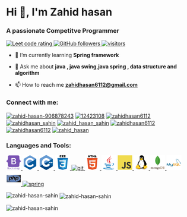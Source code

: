 <h1>Hi 👋, I'm Zahid hasan</h1>
<h3>A passionate Competitve Programmer</h3>


   <a href="https://codeforces.com/profile/sudipto.me">
    <img src="https://raw.githubusercontent.com/sudiptob2/cf-stats/main/output/rating.svg" alt="Leet code rating" />
  </a>
 
  <a href="https://github.com/zahid-hasan-sahin?tab=followers">
    <img alt="GitHub followers" src="https://img.shields.io/github/followers/zahid-hasan-sahin?color=green&logo=github">
  </a>
  <a href="https://github.com/zahid-hasan-sahin/">
    <img src="https://komarev.com/ghpvc/?username=zahid-hasan-sahin" alt="visitors" />
  </a>

- 🌱 I’m currently learning **Spring framework**

- 💬 Ask me about **java , java swing,java spring , data structure and algorithm**

- 📫 How to reach me **zahidhasan6112@gmail.com**

<h3 align="left">Connect with me:</h3>
<p align="left">
<a href="https://linkedin.com/in/zahid-hasan-906878243" target="blank"><img align="center" src="https://raw.githubusercontent.com/rahuldkjain/github-profile-readme-generator/master/src/images/icons/Social/linked-in-alt.svg" alt="zahid-hasan-906878243" height="30" width="40" /></a>
<a href="https://stackoverflow.com/users/12423108" target="blank"><img align="center" src="https://raw.githubusercontent.com/rahuldkjain/github-profile-readme-generator/master/src/images/icons/Social/stack-overflow.svg" alt="12423108" height="30" width="40" /></a>
<a href="https://fb.com/zahidhasan6112" target="blank"><img align="center" src="https://raw.githubusercontent.com/rahuldkjain/github-profile-readme-generator/master/src/images/icons/Social/facebook.svg" alt="zahidhasan6112" height="30" width="40" /></a>
<a href="https://www.hackerrank.com/zahidhasan_sahin" target="blank"><img align="center" src="https://raw.githubusercontent.com/rahuldkjain/github-profile-readme-generator/master/src/images/icons/Social/hackerrank.svg" alt="zahidhasan_sahin" height="30" width="40" /></a>
<a href="https://codeforces.com/profile/zahid_hasan_sahin" target="blank"><img align="center" src="https://raw.githubusercontent.com/rahuldkjain/github-profile-readme-generator/master/src/images/icons/Social/codeforces.svg" alt="zahid_hasan_sahin" height="30" width="40" /></a>
<a href="https://www.hackerearth.com/zahidhasan6112" target="blank"><img align="center" src="https://raw.githubusercontent.com/rahuldkjain/github-profile-readme-generator/master/src/images/icons/Social/hackerearth.svg" alt="zahidhasan6112" height="30" width="40" /></a>
<a href="https://auth.geeksforgeeks.org/user/zahidhasan6112" target="blank"><img align="center" src="https://raw.githubusercontent.com/rahuldkjain/github-profile-readme-generator/master/src/images/icons/Social/geeks-for-geeks.svg" alt="zahidhasan6112" height="30" width="40" /></a>
<a href="https://www.topcoder.com/members/zahid_hasan" target="blank"><img align="center" src="https://raw.githubusercontent.com/rahuldkjain/github-profile-readme-generator/master/src/images/icons/Social/topcoder.svg" alt="zahid_hasan" height="30" width="40" /></a>
</p>

<h3 align="left">Languages and Tools:</h3>
<p align="left"> <a href="https://getbootstrap.com" target="_blank" rel="noreferrer"> <img src="https://raw.githubusercontent.com/devicons/devicon/master/icons/bootstrap/bootstrap-plain-wordmark.svg" alt="bootstrap" width="40" height="40"/> </a> <a href="https://www.cprogramming.com/" target="_blank" rel="noreferrer"> <img src="https://raw.githubusercontent.com/devicons/devicon/master/icons/c/c-original.svg" alt="c" width="40" height="40"/> </a> <a href="https://www.w3schools.com/cpp/" target="_blank" rel="noreferrer"> <img src="https://raw.githubusercontent.com/devicons/devicon/master/icons/cplusplus/cplusplus-original.svg" alt="cplusplus" width="40" height="40"/> </a> <a href="https://www.w3schools.com/css/" target="_blank" rel="noreferrer"> <img src="https://raw.githubusercontent.com/devicons/devicon/master/icons/css3/css3-original-wordmark.svg" alt="css3" width="40" height="40"/> </a> <a href="https://git-scm.com/" target="_blank" rel="noreferrer"> <img src="https://www.vectorlogo.zone/logos/git-scm/git-scm-icon.svg" alt="git" width="40" height="40"/> </a> <a href="https://www.w3.org/html/" target="_blank" rel="noreferrer"> <img src="https://raw.githubusercontent.com/devicons/devicon/master/icons/html5/html5-original-wordmark.svg" alt="html5" width="40" height="40"/> </a> <a href="https://www.java.com" target="_blank" rel="noreferrer"> <img src="https://raw.githubusercontent.com/devicons/devicon/master/icons/java/java-original.svg" alt="java" width="40" height="40"/> </a> <a href="https://developer.mozilla.org/en-US/docs/Web/JavaScript" target="_blank" rel="noreferrer"> <img src="https://raw.githubusercontent.com/devicons/devicon/master/icons/javascript/javascript-original.svg" alt="javascript" width="40" height="40"/> </a> <a href="https://www.linux.org/" target="_blank" rel="noreferrer"> <img src="https://raw.githubusercontent.com/devicons/devicon/master/icons/linux/linux-original.svg" alt="linux" width="40" height="40"/> </a> <a href="https://www.mongodb.com/" target="_blank" rel="noreferrer"> <img src="https://raw.githubusercontent.com/devicons/devicon/master/icons/mongodb/mongodb-original-wordmark.svg" alt="mongodb" width="40" height="40"/> </a> <a href="https://www.mysql.com/" target="_blank" rel="noreferrer"> <img src="https://raw.githubusercontent.com/devicons/devicon/master/icons/mysql/mysql-original-wordmark.svg" alt="mysql" width="40" height="40"/> </a> <a href="https://www.php.net" target="_blank" rel="noreferrer"> <img src="https://raw.githubusercontent.com/devicons/devicon/master/icons/php/php-original.svg" alt="php" width="40" height="40"/> </a> <a href="https://spring.io/" target="_blank" rel="noreferrer"> <img src="https://www.vectorlogo.zone/logos/springio/springio-icon.svg" alt="spring" width="40" height="40"/> </a> </p>

<p><img align="left" src="https://github-readme-stats.vercel.app/api/top-langs?username=zahid-hasan-sahin&show_icons=true&locale=en&layout=compact" alt="zahid-hasan-sahin" /></p>

<p>&nbsp;<img align="center" src="https://github-readme-stats.vercel.app/api?username=zahid-hasan-sahin&show_icons=true&locale=en" alt="zahid-hasan-sahin" /></p>

<p><img align="center" src="https://github-readme-streak-stats.herokuapp.com/?user=zahid-hasan-sahin&" alt="zahid-hasan-sahin" /></p>
